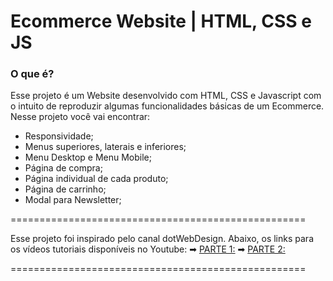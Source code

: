 # Ecommerce Website | HTML, CSS e JS

### O que é?

Esse projeto é um Website desenvolvido com HTML, CSS e Javascript com o intuito de reproduzir algumas funcionalidades básicas de um Ecommerce. Nesse projeto você vai encontrar: 
* Responsividade;
* Menus superiores, laterais e inferiores;
* Menu Desktop e Menu Mobile;
* Página de compra;
* Página individual de cada produto;
* Página de carrinho;
* Modal para Newsletter;

===================================================

Esse projeto foi inspirado pelo canal dotWebDesign. Abaixo, os links para os vídeos tutoriais disponíveis no Youtube:
➡ [PARTE 1:](https://www.youtube.com/watch?v=qKoe69-xy4M&list=PLR-6G_T74hcYDAmPvxE3sSTVJY933zU_4&index=2&ab_channel=dotWebdesign)
➡ [PARTE 2:](https://www.youtube.com/watch?v=qKoe69-xy4M&list=PLR-6G_T74hcYDAmPvxE3sSTVJY933zU_4&index=2&ab_channel=dotWebdesign)

===================================================


